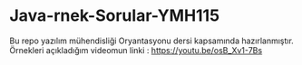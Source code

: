 # Java-rnek-Sorular-YMH115
Bu repo yazılım mühendisliği Oryantasyonu dersi kapsamında hazırlanmıştır.
Örnekleri açıkladığım videomun linki : https://youtu.be/osB_Xv1-7Bs
